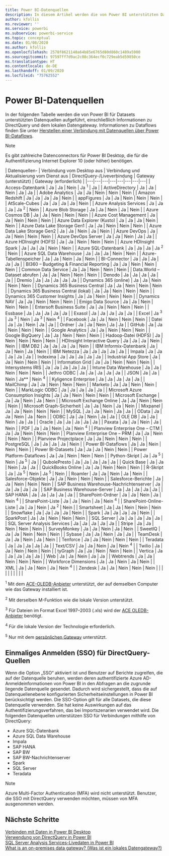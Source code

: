 ```yaml
---
title: Power BI-Datenquellen
description: In diesem Artikel werden die von Power BI unterstützten Datenquellen aufgeführt, einschließlich Informationen über DirectQuery und das lokale Datengateway.
author: kfollis
ms.reviewer: ''
ms.service: powerbi
ms.subservice: powerbi-service
ms.topic: conceptual
ms.date: 01/08/2020
ms.author: kfollis
ms.openlocfilehash: 2578f8621140a64b85e6765d80d860c1489a5900
ms.sourcegitcommit: 97597ff7d9ac2c08c364ecf0c729eab5d59850ce
ms.translationtype: HT
ms.contentlocale: de-DE
ms.lasthandoff: 01/09/2020
ms.locfileid: "75762552"
---
```

# <a name="power-bi-data-sources"></a>Power BI-Datenquellen

In der folgenden Tabelle werden die von Power BI für Datasets unterstützten Datenquellen aufgeführt, einschließlich Informationen zu DirectQuery und dem lokalen Datengateway. Informationen zu Dataflows finden Sie unter [Herstellen einer Verbindung mit Datenquellen über Power BI-Dataflows](service-dataflows-data-sources.md).

> [!NOTE]
> Es gibt zahlreiche Datenconnectors für Power BI Desktop, die für die Authentifizierung Internet Explorer 10 (oder höher) benötigen. 


| Datenquellen- | Verbindung vom Desktop aus | Verbindung und Aktualisierung vom Dienst aus | DirectQuery-/Liveverbindung | Gateway (unterstützt) | Gateway (erforderlich) |
|---|---|---|---|---|---|---|---|
| Access-Datenbank | Ja | Ja | Nein | Ja <sup>1</sup> | Ja |
| ActiveDirectory | Ja | Ja | Nein | Ja | Ja |
| Adobe Analytics | Ja | Ja | Nein | Nein | Nein |
| Amazon Redshift | Ja | Ja | Ja | Ja | Nein |
| appFigures | Ja | Ja | Nein | Nein | Nein |
| AtScale-Cubes | Ja | Ja | Ja | Ja | Nein |
| Azure Analysis Services | Ja | Ja | Ja | Ja <sup>2</sup> | Nein |
| Azure Blob Storage | Ja | Ja | Nein | Ja | Nein |
| Azure Cosmos DB | Ja | Ja | Nein | Nein | Nein |
| Azure Cost Management | Ja | Ja | Nein | Nein | Nein |
| Azure Data Explorer (Kusto) | Ja | Ja | Ja | Nein | Nein |
| Azure Data Lake Storage Gen1 | Ja | Ja | Nein | Nein | Nein |
| Azure Data Lake Storage Gen2 | Ja | Ja | Nein | Ja | Nein |
| Azure DevOps | Ja | Ja | Nein | Nein | Nein |
| Azure DevOps Server | Ja | Ja | Nein | Ja | Ja |
| Azure HDInsight (HDFS) | Ja | Ja | Nein | Nein | Nein |
| Azure HDInsight Spark | Ja | Ja | Ja | Nein | Nein |
| Azure SQL-Datenbank | Ja | Ja | Ja | Ja <sup>2</sup> | Nein |
| Azure SQL Data Warehouse | Ja | Ja | Ja | Nein | Nein |
| Azure-Tabellenspeicher | Ja | Ja | Nein | Ja | Nein |
| BI-Connector | Ja | Ja | Ja | Ja | Ja |
| BI360 – Budgeting & Financial Reporting | Ja | Ja | Nein | Nein | Nein |
| Common Data Service | Ja | Ja | Nein | Nein | Nein |
| Data.World – Dataset abrufen | Ja | Ja | Nein | Nein | Nein |
| Denodo | Ja | Ja | Ja | Ja | Ja |
| Dremio | Ja | Ja | Ja | Ja | Ja |
| Dynamics 365 (online) | Ja | Ja | Nein | Nein | Nein |
| Dynamics 365 Business Central | Ja | Ja | Nein | Nein | Nein |
| Dynamics 365 Business Central (lokal) | Ja | Ja | Nein | Nein | Nein |
| Dynamics 365 Customer Insights | Ja | Ja | Nein | Nein | Nein |
| Dynamics NAV | Ja | Ja | Nein | Nein | Nein |
| Emigo Data Source | Ja | Ja | Nein | Nein | Nein |
| Entersoft Business Suite | Ja | Ja | Nein | Nein | Nein |
| Essbase | Ja | Ja | Ja | Ja | Ja |
| Exasol | Ja | Ja | Ja | Ja | Ja |
| Excel | Ja <sup>3</sup> | Ja <sup>3</sup> | Nein | Ja <sup>3</sup> | Nein <sup>4</sup> |
| Facebook | Ja | Ja | Nein | Nein | Nein |
| Datei | Ja | Ja | Nein | Ja | Ja |
| Ordner | Ja | Ja | Nein | Ja | Ja |
| GitHub | Ja | Ja | Nein | Nein | Nein |
| Google Analytics | Ja | Ja | Nein | Nein | Nein |
| Google BigQuery | Ja | Ja | Nein | Nein | Nein |
| Hadoop-Datei (HDFS) | Ja | Nein | Nein | Nein | Nein |
| HDInsight Interactive Query | Ja | Ja | Ja | Nein | Nein |
| IBM DB2 | Ja | Ja | Ja | Ja | Nein |
| IBM Informix-Datenbank | Ja | Ja | Nein | Ja | Nein |
| IBM Netezza | Ja | Ja | Ja | Ja | Ja |
| Impala | Ja | Ja | Ja | Ja | Ja |
| Indexima | Ja | Ja | Ja | Ja | Ja |
| Industrial App Store | Ja | Ja | Nein | Nein | Nein |
| Information Grid | Ja | Ja | Nein | Nein | Nein |
| Intersystems IRIS | Ja | Ja | Ja | Ja | Ja |
| Intune Data Warehouse | Ja | Ja | Nein | Nein | Nein |
| Jethro ODBC | Ja | Ja | Ja | Ja | Ja |
| JSON | Ja | Ja | Nein | Ja** | Nein <sup>4</sup> |
| Kyligence Enterprise | Ja | Ja | Ja | Ja | Ja |
| MailChimp | Ja | Ja | Nein | Nein | Nein |
| Marketo | Ja | Ja | Nein | Nein | Nein |
| MarkLogic ODBC | Ja | Ja | Ja | Ja | Ja |
| Microsoft Azure Consumption Insights | Ja | Ja | Nein | Nein | Nein |
| Microsoft Exchange | Ja | Ja | Nein | Ja | Nein |
| Microsoft Exchange Online | Ja | Ja | Nein | Nein | Nein |
| Microsoft Graph-Sicherheit | Ja | Ja | Nein | Ja | Nein |
| Mixpanel | Ja | Ja | Nein | Nein | Nein |
| MySQL | Ja | Ja | Nein | Ja | Ja |
| OData | Ja | Ja | Nein | Ja | Nein |
| ODBC | Ja | Ja | Nein | Ja | Ja |
| OLE DB | Ja | Ja | Nein | Ja | Ja |
| Oracle | Ja | Ja | Ja | Ja | Ja |
| Paxata | Ja | Ja | Nein | Ja | Nein |
| PDF | Ja | Ja | Nein | Ja | Nein <sup>4</sup> |
| Planview Enterprise One – CTM | Ja | Ja | Nein | Nein | Nein |
| Planview Enterprise One – PRM | Ja | Ja | Nein | Nein | Nein |
| Planview Projectplace | Ja | Ja | Nein | Nein | Nein |
| PostgreSQL | Ja | Ja | Ja | Ja | Nein |
| Power BI-Dataflows | Ja | Ja | Nein | Nein | Nein |
| Power BI-Datasets | Ja | Ja | Ja | Nein | Nein |
| Power Platform-Dataflows | Ja | Ja | Nein | Nein | Nein |
| Python-Skript | Ja | Ja <sup>5</sup> | Nein | Ja <sup>5</sup> | Ja |
| QubolePresto | Ja | Ja | Ja | Ja | Ja |
| Quick Base | Ja | Ja | Nein | Ja | Ja |
| QuickBooks Online | Ja | Ja | Nein | Nein | Nein |
| R-Skript | Ja | Ja <sup>5</sup> | Nein | Ja <sup>5</sup> | Nein |
| Roamler | Ja | Ja | Nein | Ja | Nein |
| Salesforce-Objekte | Ja | Ja | Nein | Nein | Nein |
| Salesforce-Berichte | Ja | Ja | Nein | Nein | Nein |
| SAP Business Warehouse-Nachrichtenserver | Ja | Ja | Ja | Ja | Ja |
| SAP Business Warehouse-Server | Ja | Ja | Ja | Ja | Ja |
| SAP HANA | Ja | Ja | Ja | Ja | Ja |
| SharePoint-Ordner | Ja | Ja | Nein | Ja | Nein <sup>4</sup> |
| SharePoint-Liste | Ja | Ja | Nein | Ja | Nein <sup>4</sup> |
| SharePoint-Online-Liste | Ja | Ja | Nein | Ja <sup>2</sup> | Nein |
| Smartsheet | Ja | Ja | Nein | Nein | Nein |
| Snowflake | Ja | Ja | Ja | Ja | Nein |
| Spark | Ja | Ja | Ja | Ja | Nein |
| SparkPost | Ja | Ja | Nein | Nein | Nein |
| SQL Server | Ja | Ja | Ja | Ja | Ja |
| SQL Server Analysis Services | Ja | Ja | Ja | Ja | Ja |
| Stripe | Ja | Ja | Nein | Nein | Nein |
| SurveyMonkey | Ja | Ja | Nein | Ja | Nein |
| SweetIQ | Ja | Ja | Nein | Nein | Nein |
| Sybase | Ja | Ja | Nein | Ja | Ja |
| TeamDesk | Ja | Ja | Nein | Ja | Nein |
| Tenforce | Ja | Ja | Nein | Nein | Nein |
| Teradata | Ja | Ja | Ja | Ja | Ja |
| Text/CSV | Ja | Ja | Nein | Ja | Nein <sup>4</sup> |
| Twilio | Ja | Ja | Nein | Nein | Nein |
| tyGraph | Ja | Ja | Nein | Nein | Nein |
| Vertica | Ja | Ja | Ja | Ja | Ja |
| Web | Ja | Ja | Nein | Ja | Ja |
| Webtrends | Ja | Ja | Nein | Nein | Nein |
| Workforce Dimensions | Ja | Ja | Nein | Ja | Nein |
| XML | Ja | Ja | Nein | Ja | Nein <sup>4</sup> |
| Zendesk | Ja | Ja | Nein | Nein | Nein |
| | | | | | | | |

<sup>1</sup> Mit dem [ACE-OLEDB-Anbieter](https://www.microsoft.com/download/details.aspx?id=54920) unterstützt, der auf demselben Computer wie das Gateway installiert ist.

<sup>2</sup> Mit derselben M-Funktion wie die lokale Version unterstützt.

<sup>3</sup> Für Dateien im Format Excel 1997–2003 (.xls) wird der [ACE OLEDB-Anbieter](https://www.microsoft.com/download/details.aspx?id=54920) benötigt.

<sup>4</sup> Für die lokale Version der Technologie erforderlich.

<sup>5</sup> Nur mit dem [persönlichen Gateway](service-gateway-personal-mode.md) unterstützt.

## <a name="single-sign-on-sso-for-directquery-sources"></a>Einmaliges Anmelden (SSO) für DirectQuery-Quellen

Wenn die Option „SSO“ aktiviert ist und Benutzer auf Berichte zugreifen, die auf der Datenquelle beruhen, werden deren authentifizierte Azure AD-Anmeldeinformationen von Power BI in den Abfragen an die zugrunde liegende Datenquelle gesendet. Dadurch wird sichergestellt, dass die auf Datenquellenebene konfigurierten Sicherheitseinstellungen in Power BI berücksichtigt werden.
Die SSO-Option gilt für alle Datasets, die diese Datenquelle verwenden. Sie hat keine Auswirkungen auf das Authentifizierungsverfahren, das bei Importszenarien verwendet wird. Die folgenden Datenquellen unterstützen SSO für Verbindungen mithilfe von DirectQuery:

- Azure SQL-Datenbank
- Azure SQL Data Warehouse
- Impala
- SAP HANA
- SAP BW
- SAP BW-Nachrichtenserver
- Spark
- SQL Server
- Teradata

> [!Note]
> Azure Multi-Factor Authentication (MFA) wird nicht unterstützt. Benutzer, die SSO mit DirectQuery verwenden möchten, müssen von MFA ausgenommen werden.

## <a name="next-steps"></a>Nächste Schritte

[Verbinden mit Daten in Power BI Desktop](desktop-quickstart-connect-to-data.md)  
[Verwendung von DirectQuery in Power BI](desktop-directquery-about.md)  
[SQL Server Analysis Services-Livedaten in Power BI](sql-server-analysis-services-tabular-data.md)  
[What is an on-premises data gateway? (Was ist ein lokales Datengateway?)](service-gateway-onprem.md)  
